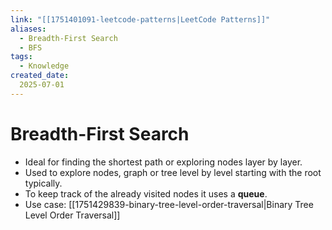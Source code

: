 ```yaml
---
link: "[[1751401091-leetcode-patterns|LeetCode Patterns]]"
aliases: 
  - Breadth-First Search
  - BFS
tags:
  - Knowledge
created_date:
  2025-07-01
---
```

# Breadth-First Search
- Ideal for finding the shortest path or exploring nodes layer by layer.
- Used to explore nodes, graph or tree level by level starting with the root typically.
- To keep track of the already visited nodes it uses a **queue**.
- Use case: [[1751429839-binary-tree-level-order-traversal|Binary Tree Level Order Traversal]]

